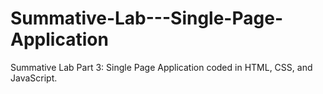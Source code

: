 # Summative-Lab---Single-Page-Application
Summative Lab Part 3: Single Page Application coded in HTML, CSS, and JavaScript.
